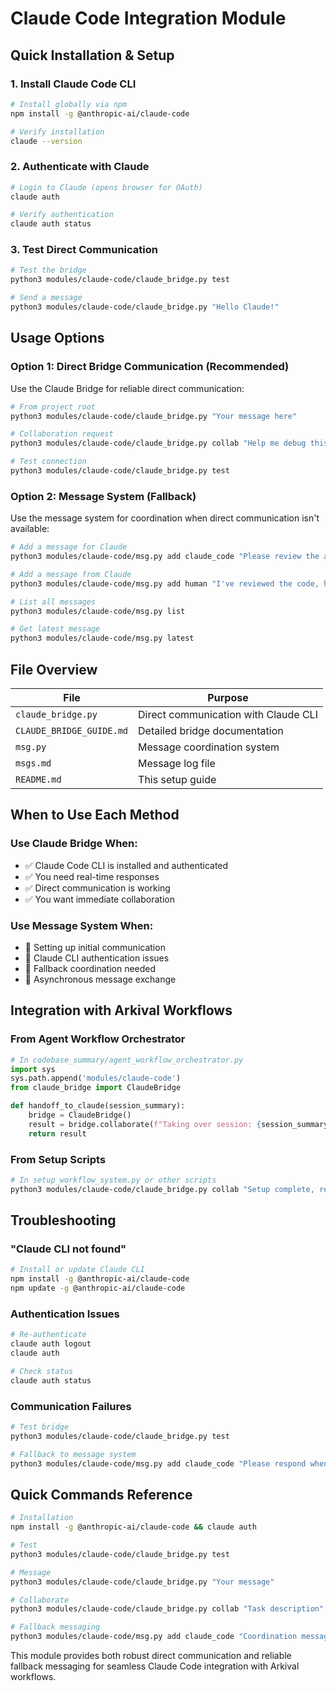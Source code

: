 # Claude Code Integration Module

## Quick Installation & Setup

### 1. Install Claude Code CLI
```bash
# Install globally via npm
npm install -g @anthropic-ai/claude-code

# Verify installation
claude --version
```

### 2. Authenticate with Claude
```bash
# Login to Claude (opens browser for OAuth)
claude auth

# Verify authentication
claude auth status
```

### 3. Test Direct Communication
```bash
# Test the bridge
python3 modules/claude-code/claude_bridge.py test

# Send a message
python3 modules/claude-code/claude_bridge.py "Hello Claude!"
```

## Usage Options

### Option 1: Direct Bridge Communication (Recommended)
Use the Claude Bridge for reliable direct communication:

```bash
# From project root
python3 modules/claude-code/claude_bridge.py "Your message here"

# Collaboration request
python3 modules/claude-code/claude_bridge.py collab "Help me debug this code"

# Test connection
python3 modules/claude-code/claude_bridge.py test
```

### Option 2: Message System (Fallback)
Use the message system for coordination when direct communication isn't available:

```bash
# Add a message for Claude
python3 modules/claude-code/msg.py add claude_code "Please review the authentication system"

# Add a message from Claude  
python3 modules/claude-code/msg.py add human "I've reviewed the code, here are my suggestions..."

# List all messages
python3 modules/claude-code/msg.py list

# Get latest message
python3 modules/claude-code/msg.py latest
```

## File Overview

| File | Purpose |
|------|---------|
| `claude_bridge.py` | Direct communication with Claude CLI |
| `CLAUDE_BRIDGE_GUIDE.md` | Detailed bridge documentation |
| `msg.py` | Message coordination system |
| `msgs.md` | Message log file |
| `README.md` | This setup guide |

## When to Use Each Method

### Use Claude Bridge When:
- ✅ Claude Code CLI is installed and authenticated
- ✅ You need real-time responses
- ✅ Direct communication is working
- ✅ You want immediate collaboration

### Use Message System When:
- 🔄 Setting up initial communication
- 🔄 Claude CLI authentication issues
- 🔄 Fallback coordination needed
- 🔄 Asynchronous message exchange

## Integration with Arkival Workflows

### From Agent Workflow Orchestrator
```python
# In codebase_summary/agent_workflow_orchestrator.py
import sys
sys.path.append('modules/claude-code')
from claude_bridge import ClaudeBridge

def handoff_to_claude(session_summary):
    bridge = ClaudeBridge()
    result = bridge.collaborate(f"Taking over session: {session_summary}")
    return result
```

### From Setup Scripts
```bash
# In setup_workflow_system.py or other scripts
python3 modules/claude-code/claude_bridge.py collab "Setup complete, ready for development"
```

## Troubleshooting

### "Claude CLI not found"
```bash
# Install or update Claude CLI
npm install -g @anthropic-ai/claude-code
npm update -g @anthropic-ai/claude-code
```

### Authentication Issues
```bash
# Re-authenticate
claude auth logout
claude auth

# Check status
claude auth status
```

### Communication Failures
```bash
# Test bridge
python3 modules/claude-code/claude_bridge.py test

# Fallback to message system
python3 modules/claude-code/msg.py add claude_code "Please respond when available"
```

## Quick Commands Reference

```bash
# Installation
npm install -g @anthropic-ai/claude-code && claude auth

# Test
python3 modules/claude-code/claude_bridge.py test

# Message
python3 modules/claude-code/claude_bridge.py "Your message"

# Collaborate  
python3 modules/claude-code/claude_bridge.py collab "Task description"

# Fallback messaging
python3 modules/claude-code/msg.py add claude_code "Coordination message"
```

This module provides both robust direct communication and reliable fallback messaging for seamless Claude Code integration with Arkival workflows.